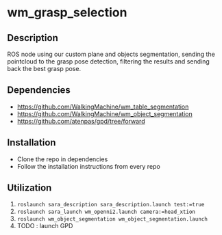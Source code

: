 # wm_grasp_selection
## Description
ROS node using our custom plane and objects segmentation, sending the pointcloud to the grasp pose detection, filtering the results and sending back the best grasp pose.
## Dependencies
* https://github.com/WalkingMachine/wm_table_segmentation
* https://github.com/WalkingMachine/wm_object_segmentation
* https://github.com/atenpas/gpd/tree/forward
## Installation
* Clone the repo in dependencies
* Follow the installation instructions from every repo
## Utilization
1. ```roslaunch sara_description sara_description.launch test:=true```
2. ```roslaunch sara_launch wm_openni2.launch camera:=head_xtion```
3. ```roslaunch wm_object_segmentation wm_object_segmentation.launch```
4. TODO : launch GPD
